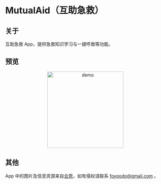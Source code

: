 # MutualAid（互助急救）

## 关于

互助急救 App，提供急救知识学习与一键呼救等功能。

## 预览

<div align="center">
	<img src="./assets/demo.gif" alt="demo" width="240">
</div>

## 其他

App 中的图片及信息资源来自[合恩](http://www.h-grace.com)，如有侵权请联系 [foyoodo@gmail.com](mailto:foyoodo@gmail.com) 。
